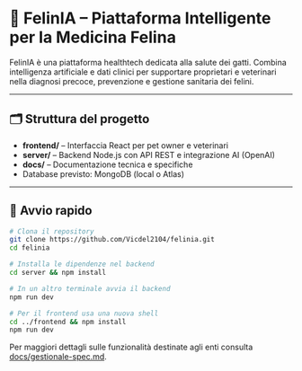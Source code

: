 # 🐾 FelinIA – Piattaforma Intelligente per la Medicina Felina

FelinIA è una piattaforma healthtech dedicata alla salute dei gatti. Combina intelligenza artificiale e dati clinici per supportare proprietari e veterinari nella diagnosi precoce, prevenzione e gestione sanitaria dei felini.

---

## 🗂️ Struttura del progetto

- **frontend/** – Interfaccia React per pet owner e veterinari
- **server/** – Backend Node.js con API REST e integrazione AI (OpenAI)
- **docs/** – Documentazione tecnica e specifiche
- Database previsto: MongoDB (local o Atlas)

---

## 🚀 Avvio rapido

```bash
# Clona il repository
git clone https://github.com/Vicdel2104/felinia.git
cd felinia

# Installa le dipendenze nel backend
cd server && npm install

# In un altro terminale avvia il backend
npm run dev

# Per il frontend usa una nuova shell
cd ../frontend && npm install
npm run dev
```


Per maggiori dettagli sulle funzionalità destinate agli enti consulta [docs/gestionale-spec.md](docs/gestionale-spec.md).
